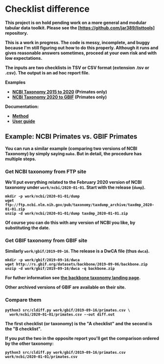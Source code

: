 # Checklist difference

<b>This project is on hold pending work on a more general and modular
tabular data toolkit.  Please see the
[https://github.com/jar389/listtools] repository.</p>

<b>This is a work in progress.  The code is messy, incomplete, and
buggy because I'm still figuring out how to do this properly.
Although it runs and gives reasonable answers sometimes, proceed at
your own risk and with low expectations.</b>


The inputs are two checklists in TSV or CSV format (extension .tsv or
.csv).  The output is an ad hoc report file.

Examples
 * [NCBI Taxonomy 2015 to 2020](doc/ncbi-2015-2020.csv) (Primates only)
 * [NCBI Taxonomy 2020 to GBIF](doc/ncbi-gbif.csv) (Primates only)

Documentation:

* [Method](doc/method.md)
* [User guide](doc/user-guide.md)


## Example: NCBI Primates vs. GBIF Primates

You can run a similar example (comparing two versions of NCBI
Taxonomy) by simply saying `make`.  But in detail, the procedure has
multiple steps.

### Get NCBI taxonomy from FTP site

We'll put everything related to the February 2020 version of NCBI
taxonomy under `work/ncbi/2020-01-01`.  Start with the release (`dump`).

    mkdir -p work/ncbi/2020-01-01/dump
    wget ftp://ftp.ncbi.nlm.nih.gov/pub/taxonomy/taxdump_archive/taxdmp_2020-01-01.zip
    unzip -d work/ncbi/2020-01-01/dump taxdmp_2020-01-01.zip

Of course you can do this with any version of NCBI you like, by substituting the date.

### Get GBIF taxonomy from GBIF site

Similarly `work/gbif/2019-09-16`.  The release is a DwCA file (thus `dwca`).

    mkdir -p work/gbif/2019-09-16/dwca
    wget http://rs.gbif.org/datasets/backbone/2019-09-06/backbone.zip
    unzip -d work/gbif/2019-09-16/dwca -q backbone.zip

For futher information see [the backbone taxonomy landing
page](https://www.gbif.org/dataset/d7dddbf4-2cf0-4f39-9b2a-bb099caae36c).

Other archived versions of GBIF are available on their site.

### Compare them

    python3 src/cldiff.py work/gbif/2019-09-16/primates.csv \
      work/ncbi/2020-01-01/primates.csv --out diff.out

The first checklist (or taxonomy) is the "A checklist" and the second is
the "B checklist".

If you put the two in the opposite report you'll get the comparison
ordered by the other taxonomy:

    python3 src/cldiff.py work/gbif/2019-09-16/primates.csv work/ncbi/2020-01-01/primates.csv
